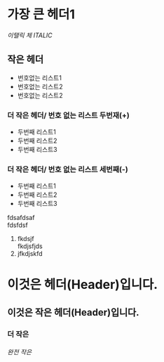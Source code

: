 # 가장 큰 헤더1   
*이탤릭 체  ITALIC*    
## 작은 헤더  
* 번호없는 리스트1  
* 번호없는 리스트2  
* 번호없는 리스트2  
### 더 작은 헤더/ 번호 없는 리스트 두번재(+)
+  두번째 리스트1
+  두번째 리스트2
+  두번째 리스트3

### 더 작은 헤더/ 번호 없는 리스트 세번째(-)
-  두번째 리스트1
-  두번째 리스트2
-  두번째 리스트3

fdsafdsaf  
fdsfdsf  

1. fkdsjf  
fkdjsfjds  
2. jfkdjskfd  
# 이것은 헤더(Header)입니다.
## 이것은 작은 헤더(Header)입니다.
### 더 작은
###### 완전 작은
